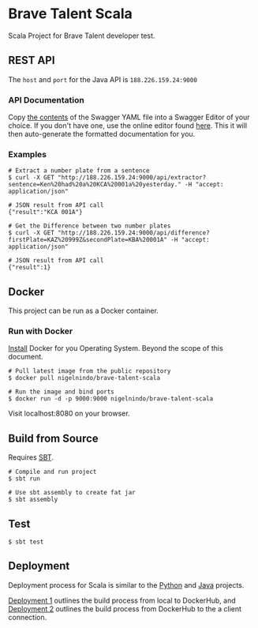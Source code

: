 # Brave Talent Scala 

Scala Project for Brave Talent developer test.

## REST API 

The `host` and `port` for the Java API is `188.226.159.24:9000`

### API Documentation

Copy [the contents](https://github.com/nigelnindo/brave_talent_scala/blob/master/swagger.yaml) of the Swagger YAML file into a Swagger Editor of your choice. If you don't have one, use the online editor found [here](https://editor2.swagger.io/). This it will then auto-generate the formatted documentation for you.

### Examples

```shell
# Extract a number plate from a sentence 
$ curl -X GET "http://188.226.159.24:9000/api/extractor?sentence=Ken%20had%20a%20KCA%20001a%20yesterday." -H "accept: application/json"

# JSON result from API call
{"result":"KCA 001A"}

# Get the Difference between two number plates
$ curl -X GET "http://188.226.159.24:9000/api/difference?firstPlate=KAZ%20999Z&secondPlate=KBA%20001A" -H "accept: application/json"

# JSON result from API call
{"result":1}
```

## Docker

This project can be run as a Docker container.

### Run with Docker

[Install](https://docs.docker.com/engine/installation/) Docker for you Operating System. Beyond the scope of this document.

```shell
# Pull latest image from the public repository
$ docker pull nigelnindo/brave-talent-scala

# Run the image and bind ports
$ docker run -d -p 9000:9000 nigelnindo/brave-talent-scala
```

Visit localhost:8080 on your browser.

## Build from Source

Requires [SBT](http://www.scala-sbt.org/).

```shell
# Compile and run project 
$ sbt run

# Use sbt assembly to create fat jar
$ sbt assembly
```

## Test

```shell
$ sbt test
```

## Deployment

Deployment process for Scala is similar to the [Python](https://github.com/nigelnindo/brave_talent_python) and [Java](https://github.com/nigelnindo/brave_talent_java) projects. 

[Deployment 1](https://github.com/nigelnindo/brave_talent_java/blob/develop/deployment_1.png) outlines the build process from local to DockerHub, and [Deployment 2](https://github.com/nigelnindo/brave_talent_java/blob/develop/deplyoment_2.png) outlines the build process from DockerHub to the a client connection.
